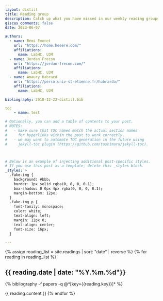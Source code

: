 ```yaml
---
layout: distill
title: Reading group
description: Catch up what you have missed in our weekly reading groups
giscus_comments: false
date: 2023-06-07

authors:
  - name: Rémi Emonet
    url: "https://home.heeere.com/"
    affiliations:
      name: LabHC, UJM
  - name: Jordan Frecon
    url: "https://jordan-frecon.com/"
    affiliations:
      name: LabHC, UJM
  - name: Amaury Habrard
    url: "https://perso.univ-st-etienne.fr/habrarda/"
    affiliations:
      name: LabHC, UJM

bibliography: 2018-12-22-distill.bib

toc
	- name: test

# Optionally, you can add a table of contents to your post.
# NOTES:
#   - make sure that TOC names match the actual section names
#     for hyperlinks within the post to work correctly.
#   - we may want to automate TOC generation in the future using
#     jekyll-toc plugin (https://github.com/toshimaru/jekyll-toc).



# Below is an example of injecting additional post-specific styles.
# If you use this post as a template, delete this _styles block.
_styles: >
  .fake-img {
    background: #bbb;
    border: 1px solid rgba(0, 0, 0, 0.1);
    box-shadow: 0 0px 4px rgba(0, 0, 0, 0.1);
    margin-bottom: 12px;
  }
  .fake-img p {
    font-family: monospace;
    color: white;
    text-align: left;
    margin: 12px 0;
    text-align: center;
    font-size: 16px;
  }

---
```



{% assign reading_list = site.readings | sort: "date" | reverse %}
{% for reading in reading_list %}
## {{ reading.date | date: "%Y.%m.%d"}}
<div class="publications">
	{% bibliography -f papers -q @*[key={{reading.key}}]* %}
</div>

{{ reading.content }}
{% endfor %}

